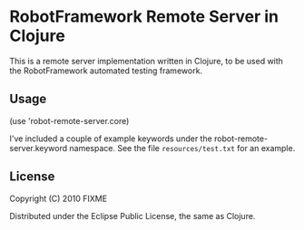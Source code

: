 # RobotFramework Remote Server in Clojure

This is a remote server implementation written in Clojure, to be used with the RobotFramework automated testing framework.

## Usage

(use 'robot-remote-server.core)

I've included a couple of example keywords under the robot-remote-server.keyword namespace. See the file `resources/test.txt` for an example.

## License

Copyright (C) 2010 FIXME

Distributed under the Eclipse Public License, the same as Clojure.
